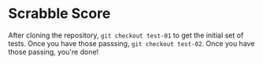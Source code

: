 Scrabble Score
==============

After cloning the repository, `git checkout test-01` to get the initial set of
tests. Once you have those passsing, `git checkout test-02`. Once you have those
passing, you're done!
